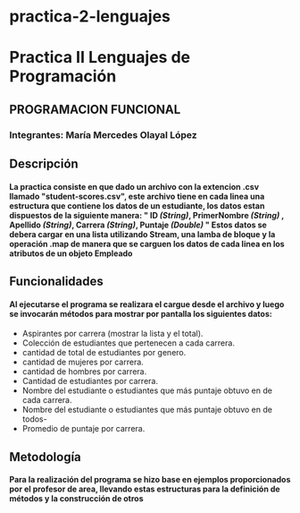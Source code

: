 # practica-2-lenguajes

# Practica II Lenguajes de Programación
## PROGRAMACION FUNCIONAL
### Integrantes: María Mercedes Olayal López

## Descripción
#### La practica consiste en que dado un archivo con la extencion .csv llamado "student-scores.csv", este archivo tiene en cada linea una estructura que contiene los datos de un estudiante, los datos estan dispuestos de la siguiente manera: " ID *(String)*, PrimerNombre *(String)* , Apellido *(String)*, Carrera *(String)*, Puntaje *(Double)* "  Estos datos se debera cargar en una lista utilizando Stream, una lamba de bloque y la operación .map de manera que se carguen los datos de cada linea en los atributos de un objeto Empleado

## Funcionalidades
#### Al ejecutarse el programa se realizara el cargue desde el archivo y luego se invocarán métodos para mostrar por pantalla los siguientes datos:
* Aspirantes por carrera (mostrar la lista y el total).
* Colección de estudiantes que pertenecen a cada carrera.
* cantidad de total de estudiantes por genero.
* cantidad de mujeres por carrera.
* cantidad de hombres por carrera.
* Cantidad de estudiantes por carrera.
* Nombre del estudiante o estudiantes que más puntaje obtuvo en de cada carrera.
* Nombre del estudiante o estudiantes que más puntaje obtuvo en de todos-
* Promedio de puntaje por carrera.


## Metodología
#### Para la realización del programa se hizo base en ejemplos proporcionados por el profesor de area, llevando estas estructuras para la definición de métodos y la construcción de otros
